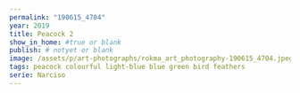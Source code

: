 ```yaml
---
permalink: "190615_4704"
year: 2019
title: Peacock 2
show_in_home: #true or blank
publish: # notyet or blank
image: /assets/p/art-photographs/rokma_art_photography-190615_4704.jpeg
tags: peacock colourful light-blue blue green bird feathers
serie: Narciso
---
```

